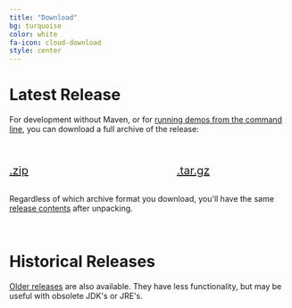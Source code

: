```yaml
---
title: "Download"
bg: turquoise
color: white
fa-icon: cloud-download
style: center
---
```


# Latest Release

For development without Maven, or for [running demos from the command
line](https://github.com/jgrapht/jgrapht/wiki/Users:-Running-JGraphT-demos), you can download a full archive of the release:

<div style="position: relative; display: table; margin: 30px auto; font-size:20px; width: 600px;">
  <div style="width: 300px; float:left;" class="center">
    <a href="http://prdownloads.sourceforge.net/jgrapht/jgrapht-1.4.0.zip?download"><i class="fa fa-windows fa-5x"></i><br />.zip</a>
  </div>
  <div style="width: 300px; overflow: hidden;">
    <a href="http://prdownloads.sourceforge.net/jgrapht/jgrapht-1.4.0.tar.gz?download"><i class="fa fa-archive fa-5x"></i><br />.tar.gz</a>
  </div>
</div>

Regardless of which archive format you download, you'll have the same [release contents](https://github.com/jgrapht/jgrapht#release-contents) after unpacking.

<br>

# Historical Releases

[Older releases](http://sourceforge.net/project/showfiles.php?group_id=86459&package_id=89784) are also available.  They have less functionality, but may be useful with obsolete JDK's or JRE's.


